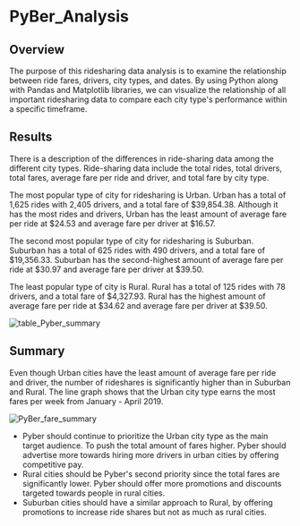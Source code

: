 # PyBer_Analysis

## Overview
The purpose of this ridesharing data analysis is to examine the relationship between ride fares, drivers, city types, and dates. By using Python along with Pandas and Matplotlib libraries, we can visualize the relationship of all important ridesharing data to compare each city type's performance within a specific timeframe.

## Results
There is a description of the differences in ride-sharing data among the different city types. Ride-sharing data include the total rides, total drivers, total fares, average fare per ride and driver, and total fare by city type. 

The most popular type of city for ridesharing is Urban. Urban has a total of 1,625 rides with 2,405 drivers, and a total fare of $39,854.38. Although it has the most rides and drivers, Urban has the least amount of average fare per ride at $24.53 and average fare per driver at $16.57.

The second most popular type of city for ridesharing is Suburban. Suburban has a total of 625 rides with 490 drivers, and a total fare of $19,356.33.  Suburban has the second-highest amount of average fare per ride at $30.97 and average fare per driver at $39.50.

The least popular type of city is Rural. Rural has a total of 125 rides with 78 drivers, and a total fare of $4,327.93. Rural has the highest amount of average fare per ride at $34.62 and average fare per driver at $39.50.

![table_Pyber_summary](https://user-images.githubusercontent.com/106359564/206616346-d7fc6ae8-5657-464c-afe9-cee1f7f6566f.png)

## Summary
Even though Urban cities have the least amount of average fare per ride and driver, the number of rideshares is significantly higher than in Suburban and Rural. The line graph shows that the Urban city type earns the most fares per week from January - April 2019. 

![PyBer_fare_summary](https://user-images.githubusercontent.com/106359564/206615724-7ec705e2-71c0-469d-b808-0e807fd55bdb.png)

- Pyber should continue to prioritize the Urban city type as the main target audience. To push the total amount of fares higher. Pyber should advertise more towards hiring more drivers in urban cities by offering competitive pay. 
- Rural cities should be Pyber's second priority since the total fares are significantly lower. Pyber should offer more promotions and discounts targeted towards people in rural cities. 
- Suburban cities should have a similar approach to Rural, by offering promotions to increase ride shares but not as much as rural cities.
